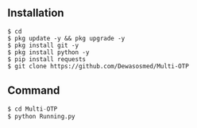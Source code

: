 ## Installation
```
$ cd
$ pkg update -y && pkg upgrade -y
$ pkg install git -y
$ pkg install python -y
$ pip install requests
$ git clone https://github.com/Dewasosmed/Multi-OTP
```
## Command
```python
$ cd Multi-OTP
$ python Running.py
```

